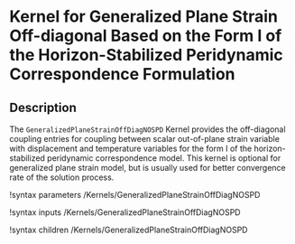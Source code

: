 # Kernel for Generalized Plane Strain Off-diagonal Based on the Form I of the Horizon-Stabilized Peridynamic Correspondence Formulation

## Description

The `GeneralizedPlaneStrainOffDiagNOSPD` Kernel provides the off-diagonal coupling entries for coupling between scalar out-of-plane strain variable with displacement and temperature variables for the form I of the horizon-stabilized peridynamic correspondence model. This kernel is optional for generalized plane strain model, but is usually used for better convergence rate of the solution process.

!syntax parameters /Kernels/GeneralizedPlaneStrainOffDiagNOSPD

!syntax inputs /Kernels/GeneralizedPlaneStrainOffDiagNOSPD

!syntax children /Kernels/GeneralizedPlaneStrainOffDiagNOSPD
